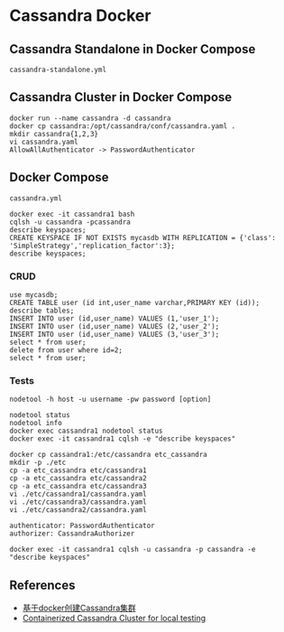# Cassandra Docker

## Cassandra Standalone in Docker Compose
`cassandra-standalone.yml`

## Cassandra Cluster in Docker Compose
```
docker run --name cassandra -d cassandra
docker cp cassandra:/opt/cassandra/conf/cassandra.yaml .
mkdir cassandra{1,2,3}
vi cassandra.yaml
AllowAllAuthenticator -> PasswordAuthenticator
```

## Docker Compose
`cassandra.yml`

```
docker exec -it cassandra1 bash
cqlsh -u cassandra -pcassandra
describe keyspaces;
CREATE KEYSPACE IF NOT EXISTS mycasdb WITH REPLICATION = {'class': 'SimpleStrategy','replication_factor':3};
describe keyspaces;
```

### CRUD
```
use mycasdb;
CREATE TABLE user (id int,user_name varchar,PRIMARY KEY (id));
describe tables;
INSERT INTO user (id,user_name) VALUES (1,'user_1');
INSERT INTO user (id,user_name) VALUES (2,'user_2');
INSERT INTO user (id,user_name) VALUES (3,'user_3');
select * from user;
delete from user where id=2;
select * from user;
```

### Tests
`nodetool -h host -u username -pw password [option]`
```
nodetool status
nodetool info
docker exec cassandra1 nodetool status
docker exec -it cassandra1 cqlsh -e "describe keyspaces"
```

```
docker cp cassandra1:/etc/cassandra etc_cassandra
mkdir -p ./etc
cp -a etc_cassandra etc/cassandra1
cp -a etc_cassandra etc/cassandra2
cp -a etc_cassandra etc/cassandra3
vi ./etc/cassandra1/cassandra.yaml
vi ./etc/cassandra3/cassandra.yaml
vi ./etc/cassandra2/cassandra.yaml
```
```
authenticator: PasswordAuthenticator
authorizer: CassandraAuthorizer
```
```
docker exec -it cassandra1 cqlsh -u cassandra -p cassandra -e "describe keyspaces"
```

## References
- [基于docker创建Cassandra集群](https://www.cnblogs.com/xiao987334176/p/13219163.html)
- [Containerized Cassandra Cluster for local testing](https://digitalis.io/blog/apache-cassandra/containerized-cassandra-cluster-for-local-testing/)